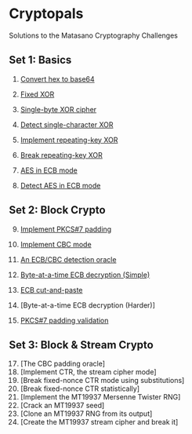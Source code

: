 # Cryptopals

Solutions to the Matasano Cryptography Challenges



## Set 1: Basics

1. [Convert hex to base64](/solutions/challenge1.py)

2. [Fixed XOR](/solutions/challenge2.py)

3. [Single-byte XOR cipher](/solutions/challenge3.py)

4. [Detect single-character XOR](/solutions/challenge4.py)

5. [Implement repeating-key XOR](/solutions/challenge5.py)

6. [Break repeating-key XOR](/solutions/challenge6.py)

7. [AES in ECB mode](/solutions/challenge7.py)

8. [Detect AES in ECB mode](/solutions/challenge8.py)



## Set 2: Block Crypto

9. [Implement PKCS#7 padding](/solutions/challenge9.py)

10. [Implement CBC mode](/solutions/challenge10.py)

11. [An ECB/CBC detection oracle](/solutions/challenge11.py)

12. [Byte-at-a-time ECB decryption (Simple)](/solutions/challenge12.py)

13. [ECB cut-and-paste](/solutions/challenge13.py)

14. [Byte-at-a-time ECB decryption (Harder)]

15. [PKCS#7 padding validation](/solutions/challenge15.py)



## Set 3: Block & Stream Crypto

17. [The CBC padding oracle]
18. [Implement CTR, the stream cipher mode]
19. [Break fixed-nonce CTR mode using substitutions]
20. [Break fixed-nonce CTR statistically]
21. [Implement the MT19937 Mersenne Twister RNG]
22. [Crack an MT19937 seed]
23. [Clone an MT19937 RNG from its output]
24. [Create the MT19937 stream cipher and break it]